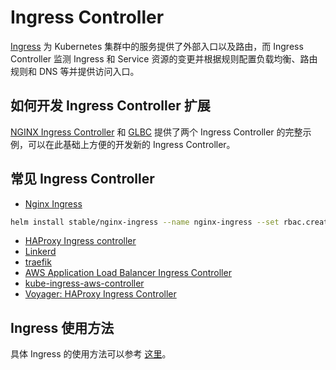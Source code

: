 # Ingress Controller

[Ingress](../../concepts/objects/ingress.md) 为 Kubernetes 集群中的服务提供了外部入口以及路由，而 Ingress Controller 监测 Ingress 和 Service 资源的变更并根据规则配置负载均衡、路由规则和 DNS 等并提供访问入口。

## 如何开发 Ingress Controller 扩展

[NGINX Ingress Controller](https://github.com/kubernetes/ingress-nginx) 和 [GLBC](https://github.com/kubernetes/ingress-gce) 提供了两个 Ingress Controller 的完整示例，可以在此基础上方便的开发新的 Ingress Controller。

## 常见 Ingress Controller

* [Nginx Ingress](https://github.com/kubernetes/ingress-nginx)

```bash
helm install stable/nginx-ingress --name nginx-ingress --set rbac.create=true
```

* [HAProxy Ingress controller](https://github.com/jcmoraisjr/haproxy-ingress)
* [Linkerd](https://linkerd.io/config/0.9.1/linkerd/index.html#ingress-identifier)
* [traefik](https://docs.traefik.io/configuration/backends/kubernetes/)
* [AWS Application Load Balancer Ingress Controller](https://github.com/coreos/alb-ingress-controller)
* [kube-ingress-aws-controller](https://github.com/zalando-incubator/kube-ingress-aws-controller)
* [Voyager: HAProxy Ingress Controller](https://github.com/appscode/voyager)

## Ingress 使用方法

具体 Ingress 的使用方法可以参考 [这里](../../concepts/objects/ingress.md)。

